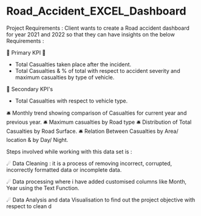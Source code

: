 # Road_Accident_EXCEL_Dashboard

Project Requirements :
Client wants to create a Road accident dashboard for year 2021 and 2022 so that they can have insights on the below Requirements :

🚨 Primary KPI 🚨
- Total Casualties taken place after the incident.
- Total Casualties & % of total with respect to accident severity and maximum casualties by type of vehicle.

🚥 Secondary KPI's
- Total Casualties with respect to vehicle type.

🛎 Monthly trend showing comparison of Casualties for current year and previous year.
🛎 Maximum casualties by Road type
🛎 Distribution of Total Casualties by Road Surface.
🛎 Relation Between Casualties by Area/ location & by Day/ Night.

Steps involved while working with this data set is :

☄ Data Cleaning : it is a process of removing incorrect, corrupted, incorrectly formatted data or incomplete data.

☄ Data processing where i have added customised columns like Month, Year using the Text Function.

☄ Data Analysis and data Visualisation to find out the project objective with respect to clean d
